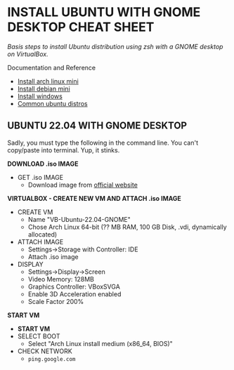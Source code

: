 # INSTALL UBUNTU WITH GNOME DESKTOP CHEAT SHEET

_Basis steps to install Ubuntu distribution using zsh with a GNOME desktop on VirtualBox._

Documentation and Reference

* [Install arch linux mini](https://github.com/JeffDeCola/my-cheat-sheets/blob/master/software/development/development-environments/virtualbox-cheat-sheet/install-arch-linux-mini.md)
* [Install debian mini](https://github.com/JeffDeCola/my-cheat-sheets/blob/master/software/development/development-environments/virtualbox-cheat-sheet/install-debian-mini.md)
* [Install windows](https://github.com/JeffDeCola/my-cheat-sheets/blob/master/software/development/development-environments/virtualbox-cheat-sheet/install-windows.md)
* [Common ubuntu distros](https://github.com/JeffDeCola/my-cheat-sheets/tree/master/software/development/operating-systems/linux/common-distributions-cheat-sheet)

## UBUNTU 22.04 WITH GNOME DESKTOP

Sadly, you must type the following in the command line. You can't copy/paste into terminal.
Yup, it stinks.

**DOWNLOAD .iso IMAGE**

* GET .iso IMAGE
  * Download image from [official website](https://ubuntu.com/download/desktop)

**VIRTUALBOX - CREATE NEW VM AND ATTACH .iso IMAGE**  

* CREATE VM
  * Name "VB-Ubuntu-22.04-GNOME"
  * Chose Arch Linux 64-bit (?? MB RAM, 100 GB Disk, .vdi, dynamically allocated)
* ATTACH IMAGE
  * Settings->Storage with Controller: IDE
  * Attach .iso image
* DISPLAY
  * Settings->Display->Screen
  * Video Memory: 128MB
  * Graphics Controller: VBoxSVGA
  * Enable 3D Acceleration enabled
  * Scale Factor 200%

**START VM**

* **START VM**
* SELECT BOOT
  * Select "Arch Linux install medium (x86_64, BIOS)"
* CHECK NETWORK  
  * `ping.google.com`
